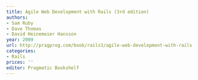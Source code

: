 ```yaml
---
title: Agile Web Development with Rails (3rd edition)
authors:
- Sam Ruby
- Dave Thomas
- David Heinemeier Hansson
year: 2009
url: http://pragprog.com/book/rails3/agile-web-development-with-rails
categories:
- Rails
prices: ''
editor: Pragmatic Bookshelf
---
```

